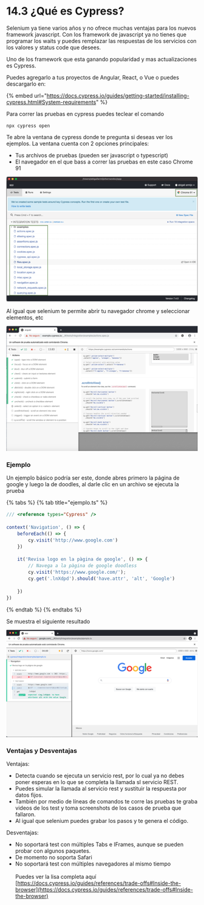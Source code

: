 # 14.3 ¿Qué es Cypress?

Selenium ya tiene varios años y no ofrece muchas ventajas para los nuevos framework javascript. Con los framework de javascript  ya no tienes que programar los waits y puedes remplazar las respuestas de los servicios con los valores y status code que desees.

Uno de los framework que esta ganando popularidad y mas actualizaciones es Cypress.

Puedes agregarlo a tus proyectos de Angular, React, o Vue o puedes descargarlo en:

{% embed url="https://docs.cypress.io/guides/getting-started/installing-cypress.html#System-requirements" %}

Para correr las pruebas en cypress puedes teclear el comando

```
npx cypress open
```

Te abre la ventana de cypress donde te pregunta si deseas ver los ejemplos. La ventana cuenta con 2 opciones principales:

* Tus archivos de pruebas (pueden ser javascript o typescript)
* El navegador en el que bass a correr las pruebas en este caso Chrome 91

![](<../../.gitbook/assets/image (609).png>)

Al igual que selenium te permite abrir tu navegador chrome y seleccionar elementos, etc

![](<../../.gitbook/assets/image (279).png>)

### Ejemplo

Un ejemplo básico podría ser este, donde abres primero la página de google y luego la de doodles, al darle clic en un archivo se ejecuta la prueba

{% tabs %}
{% tab title="ejemplo.ts" %}
```javascript
/// <reference types="Cypress" />

context('Navigation', () => {
    beforeEach(() => {
        cy.visit('http://www.google.com')
    })

    it('Revisa logo en la pàgina de google', () => {
        // Navega a la pàgina de google doodless
        cy.visit('https://www.google.com/');
        cy.get('.lnXdpd').should('have.attr', 'alt', 'Google')
      
    })
})

```
{% endtab %}
{% endtabs %}

Se muestra el siguiente resultado

![](<../../.gitbook/assets/image (610).png>)

### Ventajas y Desventajas

Ventajas:

* Detecta cuando se ejecuta un servicio rest, por lo cual ya no debes poner esperas en lo que se completa la llamada sl servicio REST.
* Puedes simular la llamada al servicio rest y sustituir la respuesta por datos fijos.
* También por medio de líneas de comandos te corre las pruebas te graba videos de los test y toma screenshots de los casos de prueba que fallaron.
* Al igual que selenium puedes grabar los pasos y te genera el código.

Desventajas:

* No soportará test con múltiples Tabs e IFrames, aunque se pueden probar con algunos paquetes.
* De momento no soporta Safari
* No soportará test con múltiples navegadores al mismo tiempo\
  \
  Puedes ver la lisa completa aquí\
  [https://docs.cypress.io/guides/references/trade-offs#Inside-the-browser](https://docs.cypress.io/guides/references/trade-offs#Inside-the-browser)

